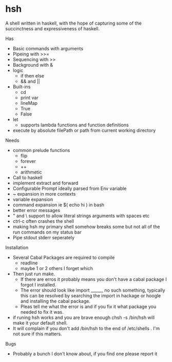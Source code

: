 # hsh
A shell written in haskell, with the hope of capturing some of the succinctness and expressiveness of haskell.

Has
  * Basic commands with arguments
  * Pipeing with >>=
  * Sequencing with >>
  * Background with &
  * logic 
    * if then else 
    * && and ||
  * Built-ins
    * cd 
    * print var 
    * lineMap
    * True
    * False
  * let
    * supports lambda functions and function definitions
  * execute by absolute filePath or path from current working directory

Needs
  * common prelude functions
    * flip
    * forever
    * ++
    * arithmetic
  * Call to haskell
  * implement extract and forward
  * Configurable Prompt ideally parsed from Env variable
  * ~ expansion in more contexts
  * variable expansion
  * command expansion ie $( echo hi ) in bash
  * better error messages
  * " and \\ support to allow literal strings arguments with spaces etc
  * ctrl-c often crashes the shell
  * making hsh my primary shell somehow breaks some but not all of the run commands on my status bar
  * Pipe stdout stderr seperately

Installation
  * Several Cabal Packages are required to compile
    * readline
    * maybe 1 or 2 others I forget which
  * Then just run make.
    * If there are erros it probably means you don't have a cabal package I forgot I installed.
    * The error should look like import ______ no such something, typically this can be resolved by searching the import in hackage or hoogle and installing the cabal package.
    * Pleas tell me what the error is and if you fix it what package you needed to fix it was. 
  * if runing hsh works and you are brave enough chsh -s /bin/hsh will make it your default shell.
  * It will complain if you don't add /bin/hsh to the end of /etc/shells . I'm not sure if this matters.

Bugs
  * Probably a bunch I don't know about, if you find one please report it
